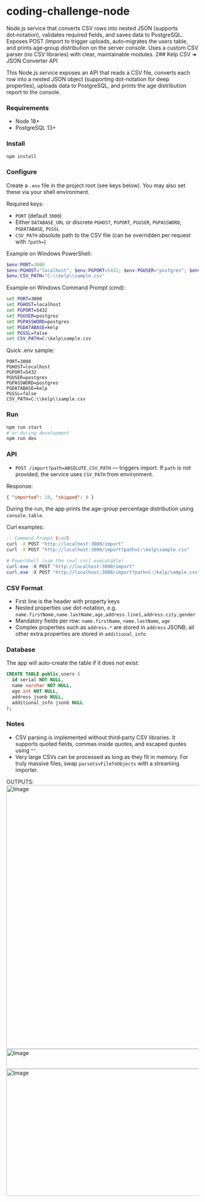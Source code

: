 # coding-challenge-node
Node.js service that converts CSV rows into nested JSON (supports dot‑notation), validates required fields, and saves data to PostgreSQL. Exposes POST /import to trigger uploads, auto‑migrates the users table, and prints age‑group distribution on the server console. Uses a custom CSV parser (no CSV libraries) with clear, maintainable modules.
2## Kelp CSV ➜ JSON Converter API

This Node.js service exposes an API that reads a CSV file, converts each row into a nested JSON object (supporting dot-notation for deep properties), uploads data to PostgreSQL, and prints the age distribution report to the console.

### Requirements
- Node 18+
- PostgreSQL 13+

### Install
```bash
npm install
```

### Configure
Create a `.env` file in the project root (see keys below). You may also set these via your shell environment.

Required keys:
- `PORT` (default `3000`)
- Either `DATABASE_URL` or discrete `PGHOST`, `PGPORT`, `PGUSER`, `PGPASSWORD`, `PGDATABASE`, `PGSSL`
- `CSV_PATH` absolute path to the CSV file (can be overridden per request with `?path=`)

Example on Windows PowerShell:
```powershell
$env:PORT=3000
$env:PGHOST="localhost"; $env:PGPORT=5432; $env:PGUSER="postgres"; $env:PGPASSWORD="postgres"; $env:PGDATABASE="kelp"; $env:PGSSL="false"
$env:CSV_PATH="C:\\kelp\\sample.csv"
```

Example on Windows Command Prompt (cmd):
```cmd
set PORT=3000
set PGHOST=localhost
set PGPORT=5432
set PGUSER=postgres
set PGPASSWORD=postgres
set PGDATABASE=kelp
set PGSSL=false
set CSV_PATH=C:\kelp\sample.csv
```

Quick .env sample:
```
PORT=3000
PGHOST=localhost
PGPORT=5432
PGUSER=postgres
PGPASSWORD=postgres
PGDATABASE=kelp
PGSSL=false
CSV_PATH=C:\\kelp\\sample.csv
```

### Run
```bash
npm run start
# or during development
npm run dev
```

### API
- `POST /import?path=ABSOLUTE_CSV_PATH` — triggers import. If `path` is not provided, the service uses `CSV_PATH` from environment.

Response:
```json
{ "imported": 10, "skipped": 0 }
```

During the run, the app prints the age-group percentage distribution using `console.table`.

Curl examples:
```cmd
:: Command Prompt (cmd)
curl -X POST "http://localhost:3000/import"
curl -X POST "http://localhost:3000/import?path=C:\kelp\sample.csv"
```
```powershell
# PowerShell (use the real curl executable)
curl.exe -X POST "http://localhost:3000/import"
curl.exe -X POST "http://localhost:3000/import?path=C:/kelp/sample.csv"
```

### CSV Format
- First line is the header with property keys
- Nested properties use dot-notation, e.g. `name.firstName,name.lastName,age,address.line1,address.city,gender`
- Mandatory fields per row: `name.firstName`, `name.lastName`, `age`
- Complex properties such as `address.*` are stored in `address` JSONB; all other extra properties are stored in `additional_info`

### Database
The app will auto-create the table if it does not exist:

```sql
CREATE TABLE public.users (
  id serial NOT NULL,
  name varchar NOT NULL,
  age int NOT NULL,
  address jsonb NULL,
  additional_info jsonb NULL
);
```

### Notes
- CSV parsing is implemented without third‑party CSV libraries. It supports quoted fields, commas inside quotes, and escaped quotes using `""`.
- Very large CSVs can be processed as long as they fit in memory. For truly massive files, swap `parseCsvFileToObjects` with a streaming importer.

OUTPUTS:
<img width="752" height="690" alt="Image" src="https://github.com/user-attachments/assets/cd2528a0-0fff-40ba-85f9-87b3804414bd" />
<img width="932" height="52" alt="Image" src="https://github.com/user-attachments/assets/52241323-82d8-4e28-a490-112d29f61f85" />
<img width="573" height="332" alt="Image" src="https://github.com/user-attachments/assets/6235447f-d27c-47e2-9279-0e7bcba6880c" />


